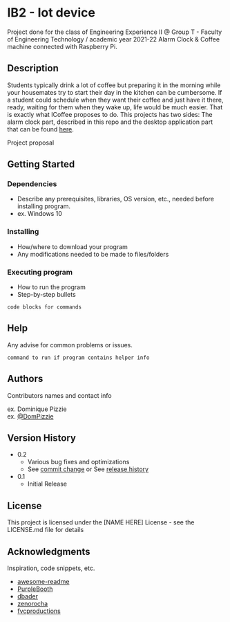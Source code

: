 # IB2 - Iot device

Project done for the class of Engineering Experience II @ Group T - Faculty of Engineering Technology / academic year 2021-22
Alarm Clock & Coffee machine connected with Raspberry Pi.

## Description

Students typically drink a lot of coffee but preparing it in the morning while your housemates try to start their day in the kitchen can be cumbersome. 
If a student could schedule when they want their coffee and just have it there, ready, waiting for them when they wake up, life would be much easier. 
That is exactly what ICoffee proposes to do. This projects has two sides: The alarm clock part, described in this repo and the desktop application part that can
be found [here](https://github.com/avidadearthur/iCoffee).

Project proposal

## Getting Started

### Dependencies

* Describe any prerequisites, libraries, OS version, etc., needed before installing program.
* ex. Windows 10

### Installing

* How/where to download your program
* Any modifications needed to be made to files/folders

### Executing program

* How to run the program
* Step-by-step bullets
```
code blocks for commands
```

## Help

Any advise for common problems or issues.
```
command to run if program contains helper info
```

## Authors

Contributors names and contact info

ex. Dominique Pizzie  
ex. [@DomPizzie](https://twitter.com/dompizzie)

## Version History

* 0.2
    * Various bug fixes and optimizations
    * See [commit change]() or See [release history]()
* 0.1
    * Initial Release

## License

This project is licensed under the [NAME HERE] License - see the LICENSE.md file for details

## Acknowledgments

Inspiration, code snippets, etc.
* [awesome-readme](https://github.com/matiassingers/awesome-readme)
* [PurpleBooth](https://gist.github.com/PurpleBooth/109311bb0361f32d87a2)
* [dbader](https://github.com/dbader/readme-template)
* [zenorocha](https://gist.github.com/zenorocha/4526327)
* [fvcproductions](https://gist.github.com/fvcproductions/1bfc2d4aecb01a834b46)
